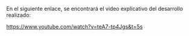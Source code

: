 En el siguiente enlace, se encontrará el video explicativo del desarrollo realizado:

https://www.youtube.com/watch?v=teA7-tp4Jgs&t=5s
